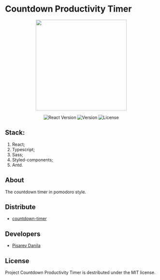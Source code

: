 # Countdown Productivity Timer

<p align="center">
      <img src="https://i.ibb.co/tPqtjy6/timer.png" width="300">
</p>

<p align="center">
   <img src="https://img.shields.io/badge/React-18.2.0-blue" alt="React Version">
   <img src="https://img.shields.io/badge/Version-v1.0(Alpha)-blueviolet" alt="Version">
   <img src="https://img.shields.io/badge/License-MIT-success" alt="License">
</p>

## Stack:

1. React;
2. Typescript;
3. Sass;
4. Styled-components;
5. Antd.

## About

The countdown timer in pomodoro style.

## Distribute

- [countdown-timer](https://cooountdown-timer.vercel.app/)

## Developers

- [Pisarev Danila](https://github.com/jobdn)

## License

Project Countdown Productivity Timer is destributed under the MIT license.
